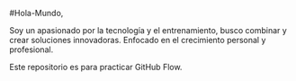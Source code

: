 #Hola-Mundo, 

Soy un apasionado por la tecnología y el entrenamiento, busco combinar y crear soluciones innovadoras. Enfocado en el crecimiento personal y profesional.

Este repositorio es para practicar GitHub Flow.
